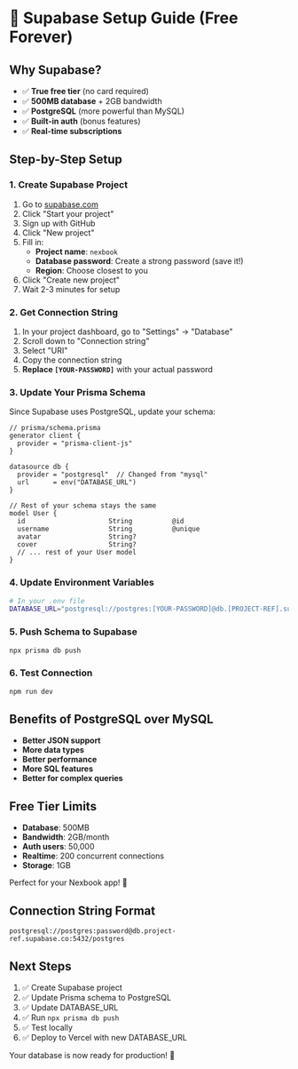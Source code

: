 # 🐘 Supabase Setup Guide (Free Forever)

## Why Supabase?
- ✅ **True free tier** (no card required)
- ✅ **500MB database** + 2GB bandwidth
- ✅ **PostgreSQL** (more powerful than MySQL)
- ✅ **Built-in auth** (bonus features)
- ✅ **Real-time subscriptions**

## Step-by-Step Setup

### 1. Create Supabase Project
1. Go to [supabase.com](https://supabase.com)
2. Click "Start your project"
3. Sign up with GitHub
4. Click "New project"
5. Fill in:
   - **Project name**: `nexbook`
   - **Database password**: Create a strong password (save it!)
   - **Region**: Choose closest to you
6. Click "Create new project"
7. Wait 2-3 minutes for setup

### 2. Get Connection String
1. In your project dashboard, go to "Settings" → "Database"
2. Scroll down to "Connection string"
3. Select "URI"
4. Copy the connection string
5. **Replace `[YOUR-PASSWORD]`** with your actual password

### 3. Update Your Prisma Schema
Since Supabase uses PostgreSQL, update your schema:

```prisma
// prisma/schema.prisma
generator client {
  provider = "prisma-client-js"
}

datasource db {
  provider = "postgresql"  // Changed from "mysql"
  url      = env("DATABASE_URL")
}

// Rest of your schema stays the same
model User {
  id                     String          @id
  username               String          @unique
  avatar                 String?
  cover                  String?
  // ... rest of your User model
}
```

### 4. Update Environment Variables
```bash
# In your .env file
DATABASE_URL="postgresql://postgres:[YOUR-PASSWORD]@db.[PROJECT-REF].supabase.co:5432/postgres"
```

### 5. Push Schema to Supabase
```bash
npx prisma db push
```

### 6. Test Connection
```bash
npm run dev
```

## Benefits of PostgreSQL over MySQL
- **Better JSON support**
- **More data types**
- **Better performance**
- **More SQL features**
- **Better for complex queries**

## Free Tier Limits
- **Database**: 500MB
- **Bandwidth**: 2GB/month
- **Auth users**: 50,000
- **Realtime**: 200 concurrent connections
- **Storage**: 1GB

Perfect for your Nexbook app! 🎉

## Connection String Format
```
postgresql://postgres:password@db.project-ref.supabase.co:5432/postgres
```

## Next Steps
1. ✅ Create Supabase project
2. ✅ Update Prisma schema to PostgreSQL
3. ✅ Update DATABASE_URL
4. ✅ Run `npx prisma db push`
5. ✅ Test locally
6. ✅ Deploy to Vercel with new DATABASE_URL

Your database is now ready for production! 🚀
